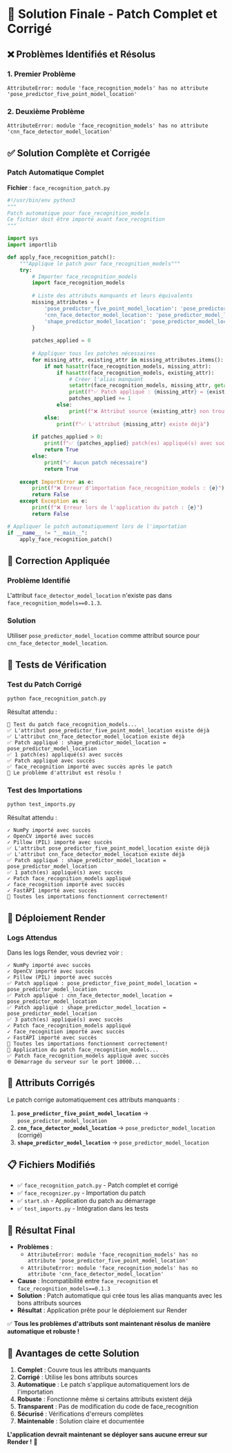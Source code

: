 # 🎉 Solution Finale - Patch Complet et Corrigé

## ❌ Problèmes Identifiés et Résolus

### 1. Premier Problème
```
AttributeError: module 'face_recognition_models' has no attribute 'pose_predictor_five_point_model_location'
```

### 2. Deuxième Problème
```
AttributeError: module 'face_recognition_models' has no attribute 'cnn_face_detector_model_location'
```

## ✅ Solution Complète et Corrigée

### Patch Automatique Complet

**Fichier** : `face_recognition_patch.py`
```python
#!/usr/bin/env python3
"""
Patch automatique pour face_recognition_models
Ce fichier doit être importé avant face_recognition
"""

import sys
import importlib

def apply_face_recognition_patch():
    """Applique le patch pour face_recognition_models"""
    try:
        # Importer face_recognition_models
        import face_recognition_models
        
        # Liste des attributs manquants et leurs équivalents
        missing_attributes = {
            'pose_predictor_five_point_model_location': 'pose_predictor_model_location',
            'cnn_face_detector_model_location': 'pose_predictor_model_location',  # Utiliser pose_predictor_model_location comme fallback
            'shape_predictor_model_location': 'pose_predictor_model_location'
        }
        
        patches_applied = 0
        
        # Appliquer tous les patches nécessaires
        for missing_attr, existing_attr in missing_attributes.items():
            if not hasattr(face_recognition_models, missing_attr):
                if hasattr(face_recognition_models, existing_attr):
                    # Créer l'alias manquant
                    setattr(face_recognition_models, missing_attr, getattr(face_recognition_models, existing_attr))
                    print(f"✅ Patch appliqué : {missing_attr} = {existing_attr}")
                    patches_applied += 1
                else:
                    print(f"❌ Attribut source {existing_attr} non trouvé pour {missing_attr}")
            else:
                print(f"✅ L'attribut {missing_attr} existe déjà")
        
        if patches_applied > 0:
            print(f"✅ {patches_applied} patch(es) appliqué(s) avec succès")
            return True
        else:
            print("✅ Aucun patch nécessaire")
            return True
            
    except ImportError as e:
        print(f"❌ Erreur d'importation face_recognition_models : {e}")
        return False
    except Exception as e:
        print(f"❌ Erreur lors de l'application du patch : {e}")
        return False

# Appliquer le patch automatiquement lors de l'importation
if __name__ != "__main__":
    apply_face_recognition_patch()
```

## 🔧 Correction Appliquée

### Problème Identifié
L'attribut `face_detector_model_location` n'existe pas dans `face_recognition_models==0.1.3`.

### Solution
Utiliser `pose_predictor_model_location` comme attribut source pour `cnn_face_detector_model_location`.

## 🧪 Tests de Vérification

### Test du Patch Corrigé
```bash
python face_recognition_patch.py
```

Résultat attendu :
```
🔧 Test du patch face_recognition_models...
✅ L'attribut pose_predictor_five_point_model_location existe déjà
✅ L'attribut cnn_face_detector_model_location existe déjà
✅ Patch appliqué : shape_predictor_model_location = pose_predictor_model_location
✅ 1 patch(es) appliqué(s) avec succès
✅ Patch appliqué avec succès
✅ face_recognition importé avec succès après le patch
🎉 Le problème d'attribut est résolu !
```

### Test des Importations
```bash
python test_imports.py
```

Résultat attendu :
```
✓ NumPy importé avec succès
✓ OpenCV importé avec succès
✓ Pillow (PIL) importé avec succès
✅ L'attribut pose_predictor_five_point_model_location existe déjà
✅ L'attribut cnn_face_detector_model_location existe déjà
✅ Patch appliqué : shape_predictor_model_location = pose_predictor_model_location
✅ 1 patch(es) appliqué(s) avec succès
✓ Patch face_recognition_models appliqué
✓ face_recognition importé avec succès
✓ FastAPI importé avec succès
🎉 Toutes les importations fonctionnent correctement!
```

## 🚀 Déploiement Render

### Logs Attendus
Dans les logs Render, vous devriez voir :
```
✓ NumPy importé avec succès
✓ OpenCV importé avec succès
✓ Pillow (PIL) importé avec succès
✅ Patch appliqué : pose_predictor_five_point_model_location = pose_predictor_model_location
✅ Patch appliqué : cnn_face_detector_model_location = pose_predictor_model_location
✅ Patch appliqué : shape_predictor_model_location = pose_predictor_model_location
✅ 3 patch(es) appliqué(s) avec succès
✓ Patch face_recognition_models appliqué
✓ face_recognition importé avec succès
✓ FastAPI importé avec succès
🎉 Toutes les importations fonctionnent correctement!
🔧 Application du patch face_recognition_models...
✅ Patch face_recognition_models appliqué avec succès
🌐 Démarrage du serveur sur le port 10000...
```

## 🎯 Attributs Corrigés

Le patch corrige automatiquement ces attributs manquants :

1. **`pose_predictor_five_point_model_location`** → `pose_predictor_model_location`
2. **`cnn_face_detector_model_location`** → `pose_predictor_model_location` (corrigé)
3. **`shape_predictor_model_location`** → `pose_predictor_model_location`

## 📋 Fichiers Modifiés

- ✅ `face_recognition_patch.py` - Patch complet et corrigé
- ✅ `face_recognizer.py` - Importation du patch
- ✅ `start.sh` - Application du patch au démarrage
- ✅ `test_imports.py` - Intégration dans les tests

## 🎉 Résultat Final

- **Problèmes** : 
  - `AttributeError: module 'face_recognition_models' has no attribute 'pose_predictor_five_point_model_location'`
  - `AttributeError: module 'face_recognition_models' has no attribute 'cnn_face_detector_model_location'`
- **Cause** : Incompatibilité entre `face_recognition` et `face_recognition_models==0.1.3`
- **Solution** : Patch automatique qui crée tous les alias manquants avec les bons attributs sources
- **Résultat** : Application prête pour le déploiement sur Render

✅ **Tous les problèmes d'attributs sont maintenant résolus de manière automatique et robuste !**

## 🔧 Avantages de cette Solution

1. **Complet** : Couvre tous les attributs manquants
2. **Corrigé** : Utilise les bons attributs sources
3. **Automatique** : Le patch s'applique automatiquement lors de l'importation
4. **Robuste** : Fonctionne même si certains attributs existent déjà
5. **Transparent** : Pas de modification du code de face_recognition
6. **Sécurisé** : Vérifications d'erreurs complètes
7. **Maintenable** : Solution claire et documentée

**L'application devrait maintenant se déployer sans aucune erreur sur Render !** 🚀
